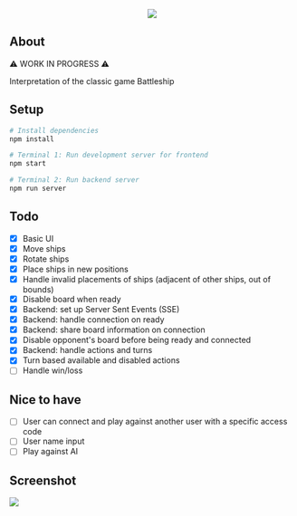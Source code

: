 <p align="center">
<img src="https://user-images.githubusercontent.com/72305598/134335664-bd03cc36-3a0a-473c-8925-a929939c2d61.png" />
</p>

## About

⚠️ WORK IN PROGRESS ⚠️

Interpretation of the classic game Battleship

## Setup

```bash
# Install dependencies
npm install

# Terminal 1: Run development server for frontend
npm start

# Terminal 2: Run backend server
npm run server
```

## Todo

- [x] Basic UI
- [x] Move ships
- [x] Rotate ships
- [x] Place ships in new positions
- [x] Handle invalid placements of ships (adjacent of other ships, out of bounds)
- [x] Disable board when ready
- [x] Backend: set up Server Sent Events (SSE)
- [x] Backend: handle connection on ready
- [x] Backend: share board information on connection
- [x] Disable opponent's board before being ready and connected
- [x] Backend: handle actions and turns
- [x] Turn based available and disabled actions
- [ ] Handle win/loss

## Nice to have

- [ ] User can connect and play against another user with a specific access code
- [ ] User name input
- [ ] Play against AI

## Screenshot

![](https://user-images.githubusercontent.com/72305598/134332612-5a41eb0b-7f5d-4eff-ad46-f0a507f1b6f6.png)
